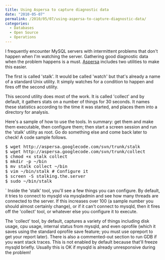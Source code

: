 ```yaml
---
title: Using Aspersa to capture diagnostic data
date: "2010-05-07"
permalink: /2010/05/07/using-aspersa-to-capture-diagnostic-data/
categories:
  - Databases
  - Open Source
  - Operations
---
```

I frequently encounter MySQL servers with intermittent problems that don't happen when I'm watching the server. Gathering good diagnostic data when the problem happens is a must. [Aspersa][1] includes two utilities to make this easier.

The first is called 'stalk'. It would be called 'watch' but that's already a name of a standard Unix utility. It simply watches for a condition to happen and fires off the second utility.

This second utility does most of the work. It is called 'collect' and by default, it gathers stats on a number of things for 30 seconds. It names these statistics according to the time it was started, and places them into a directory for analysis.

Here's a sample of how to use the tools. In summary: get them and make them executable, then configure them; then start a screen session and run the 'stalk' utility as root. Go do something else and come back later to check! A code sample follows.

<pre>
$ wget http://aspersa.googlecode.com/svn/trunk/stalk
$ wget http://aspersa.googlecode.com/svn/trunk/collect
$ chmod +x stalk collect
$ mkdir -p ~/bin
$ mv stalk collect ~/bin
$ vim ~/bin/stalk # Configure it
$ screen -S stalking.the.server
$ sudo ~/bin/stalk
</pre>
` 
Inside the 'stalk' tool, you'll see a few things you can configure. By default, it tries to connect to mysqld via mysqladmin and see how many threads are connected to the server. If this increases over 100 (a sample number you should almost certainly change), or if it can't connect to mysqld, then it fires off the 'collect' tool, or whatever else you configure it to execute.

The 'collect' tool, by default, captures a variety of things including disk usage, cpu usage, internal status from mysqld, and even oprofile (which it saves using the standard oprofile save feature; you must use opreport to get your report later). There is also a commented-out section to run GDB if you want stack traces. This is not enabled by default because that'll freeze mysqld briefly. Usually this is OK if mysqld is already unresponsive during the problem!

 [1]: http://code.google.com/p/aspersa
